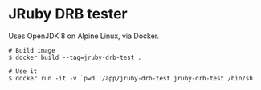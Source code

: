 # JRuby DRB tester

Uses OpenJDK 8 on Alpine Linux, via Docker.

```
# Build image
$ docker build --tag=jruby-drb-test .
```

```
# Use it
$ docker run -it -v `pwd`:/app/jruby-drb-test jruby-drb-test /bin/sh
```

```
